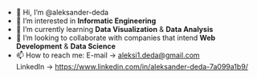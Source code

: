 - 👋 Hi, I’m @aleksander-deda
- 👀 I’m interested in **Informatic Engineering**
- 🌱 I’m currently learning **Data Visualization** & **Data Analysis** 
- 💞️ I’m looking to collaborate with companies that intend **Web Development** & **Data Science** 
- 📫 How to reach me: E-mail -> aleksi1.deda@gmail.com              
                      LinkedIn -> https://www.linkedin.com/in/aleksander-deda-7a099a1b9/
                       

<!---
aleksander-deda/aleksander-deda is a ✨ special ✨ repository because its `README.md` (this file) appears on your GitHub profile.
You can click the Preview link to take a look at your changes.
--->
